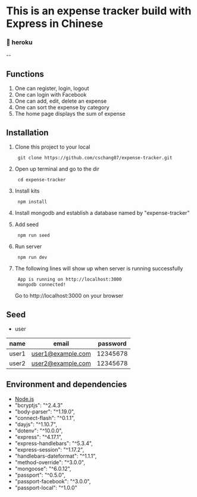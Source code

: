 # This is an expense tracker build with Express in Chinese

### :link: heroku
--

## Functions
1. One can register, login, logout
2. One can login with Facebook
3. One can add, edit, delete an expense
4. One can sort the expense by category
5. The home page displays the sum of expense

## Installation
1. Clone this project to your local

        git clone https://github.com/cschang07/expense-tracker.git

2. Open up terminal and go to the dir

        cd expense-tracker

3. Install kits

        npm install
4. Install mongodb and establish a database named by "expense-tracker"
5. Add seed 

        npm run seed

6. Run server

        npm run dev
        
7. The following lines will show up when server is running successfully


        App is running on http://localhost:3000
        mongodb connected!
        
   Go to http://localhost:3000 on your browser
   
## Seed
- user

| name            | email    | password |
| --------------- | -------- |----------|
| user1          | user1@example.com     | 12345678  |
| user2          | user2@example.com     | 12345678  |
  
## Environment and dependencies
* [Node.js](https://nodejs.org/en/)
* "bcryptjs": "^2.4.3"
* "body-parser": "^1.19.0",
* "connect-flash": "^0.1.1",
* "dayjs": "^1.10.7",
* "dotenv": "^10.0.0",
* "express": "^4.17.1",
* "express-handlebars": "^5.3.4",
* "express-session": "^1.17.2",
* "handlebars-dateformat": "^1.1.1",
* "method-override": "^3.0.0",
* "mongoose": "^6.0.12",
* "passport": "^0.5.0",
* "passport-facebook": "^3.0.0",
* "passport-local": "^1.0.0"
